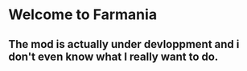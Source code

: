 # Welcome to Farmania

## The mod is actually under devloppment and i don't even know what I really want to do.
